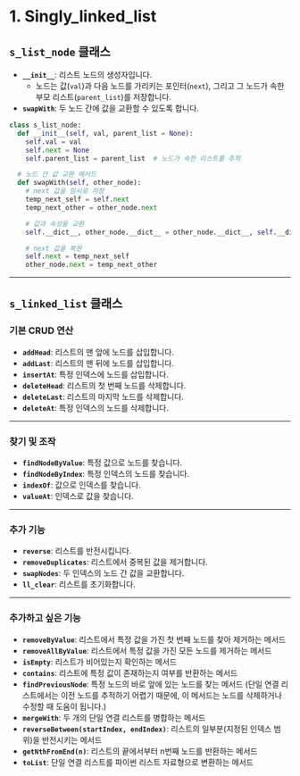 # 1. Singly_linked_list

## `s_list_node` 클래스

- **`__init__`**: 리스트 노드의 생성자입니다.
  - 노드는 값(`val`)과 다음 노드를 가리키는 포인터(`next`), 그리고 그 노드가 속한 부모 리스트(`parent_list`)를 저장합니다.
- **`swapWith`**: 두 노드 간에 값을 교환할 수 있도록 합니다.

```python
class s_list_node:
  def __init__(self, val, parent_list = None):
    self.val = val
    self.next = None
    self.parent_list = parent_list  # 노드가 속한 리스트를 추적

  # 노드 간 값 교환 메서드
  def swapWith(self, other_node):
    # next 값을 임시로 저장
    temp_next_self = self.next
    temp_next_other = other_node.next

    # 값과 속성을 교환
    self.__dict__, other_node.__dict__ = other_node.__dict__, self.__dict__

    # next 값을 복원
    self.next = temp_next_self
    other_node.next = temp_next_other
```

---

## `s_linked_list` 클래스

### 기본 CRUD 연산

- **`addHead`**: 리스트의 맨 앞에 노드를 삽입합니다.
- **`addLast`**: 리스트의 맨 뒤에 노드를 삽입합니다.
- **`insertAt`**: 특정 인덱스에 노드를 삽입합니다.
- **`deleteHead`**: 리스트의 첫 번째 노드를 삭제합니다.
- **`deleteLast`**: 리스트의 마지막 노드를 삭제합니다.
- **`deleteAt`**: 특정 인덱스의 노드를 삭제합니다.

---

### 찾기 및 조작

- **`findNodeByValue`**: 특정 값으로 노드를 찾습니다.
- **`findNodeByIndex`**: 특정 인덱스의 노드를 찾습니다.
- **`indexOf`**: 값으로 인덱스를 찾습니다.
- **`valueAt`**: 인덱스로 값을 찾습니다.

---

### 추가 기능

- **`reverse`**: 리스트를 반전시킵니다.
- **`removeDuplicates`**: 리스트에서 중복된 값을 제거합니다.
- **`swapNodes`**: 두 인덱스의 노드 간 값을 교환합니다.
- **`ll_clear`**: 리스트를 초기화합니다.

---

### 추가하고 싶은 기능

- **`removeByValue`**: 리스트에서 특정 값을 가진 첫 번째 노드를 찾아 제거하는 메서드
- **`removeAllByValue`**: 리스트에서 특정 값을 가진 모든 노드를 제거하는 메서드
- **`isEmpty`**: 리스트가 비어있는지 확인하는 메서드
- **`contains`**: 리스트에 특정 값이 존재하는지 여부를 반환하는 메서드
- **`findPreviousNode`**: 특정 노드의 바로 앞에 있는 노드를 찾는 메서드 (단일 연결 리스트에서는 이전 노드를 추적하기 어렵기 때문에, 이 메서드는 노드를 삭제하거나 수정할 때 도움이 됩니다.)
- **`mergeWith`**: 두 개의 단일 연결 리스트를 병합하는 메서드
- **`reverseBetween(startIndex, endIndex)`**: 리스트의 일부분(지정된 인덱스 범위)을 반전시키는 메서드
- **`getNthFromEnd(n)`**: 리스트의 끝에서부터 n번째 노드를 반환하는 메서드
- **`toList`**: 단일 연결 리스트를 파이썬 리스트 자료형으로 변환하는 메서드
